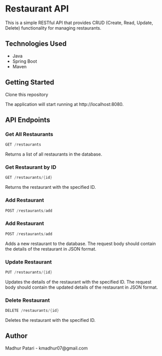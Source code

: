 # Restaurant API
<p>This is a simple RESTful API that provides CRUD (Create, Read, Update, Delete) functionality for managing restaurants.</p>

## Technologies Used
* Java
* Spring Boot
* Maven 

## Getting Started
<p>Clone this repository
</p>

<p>The application will start running at http://localhost:8080.</p>

## API Endpoints
### Get All Restaurants
```Java
GET /restaurants
```
<p>Returns a list of all restaurants in the database.</p>

### Get Restaurant by ID
```Java
GET /restaurants/{id}
```

<p>Returns the restaurant with the specified ID.</p>

### Add Restaurant
```Java
POST /restaurants/add
```

### Add Restaurant
```Java
POST /restaurants/add
```
<p>Adds a new restaurant to the database. The request body should contain the details of the restaurant in JSON format.</p>

### Update Restaurant
```Java
PUT /restaurants/{id}
```
<p>Updates the details of the restaurant with the specified ID. The request body should contain the updated details of the restaurant in JSON format.</p>

### Delete Restaurant
```Java
DELETE /restaurants/{id}
```
<p>Deletes the restaurant with the specified ID.</p>

## Author
<p>Madhur Patari - kmadhur07@gmail.com</p>








